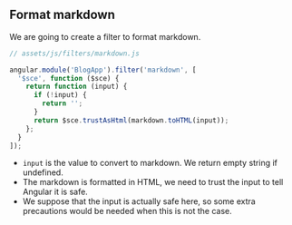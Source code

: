 ## Format markdown

We are going to create a filter to format markdown.

```js
// assets/js/filters/markdown.js

angular.module('BlogApp').filter('markdown', [
  '$sce', function ($sce) {
    return function (input) {
      if (!input) {
        return '';
      }
      return $sce.trustAsHtml(markdown.toHTML(input));
    };
  }
]);
```

* `input` is the value to convert to markdown.
  We return empty string if undefined.
* The markdown is formatted in HTML, we need to trust the input
  to tell Angular it is safe.
* We suppose that the input is actually safe here,
  so some extra precautions would be needed when this is not the case.
